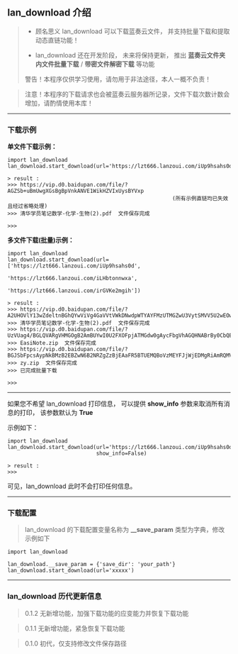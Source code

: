 ## lan_download 介绍 
> - 顾名思义 lan_download 可以下载蓝奏云文件， 并支持批量下载和提取动态直链功能！
> 
> - lan_download 还在开发阶段， 未来将保持更新， 推出 **蓝奏云文件夹内文件批量下载** / **带密文件解密下载** 等功能
> 
> 警告！本程序仅供学习使用，请勿用于非法途径，本人一概不负责！

> 注意！本程序的下载请求也会被蓝奏云服务器所记录，文件下载次数计数会增加，请酌情使用本库！

---

### 下载示例

**单文件下载示例：**
```python:GT
import lan_download
lan_download.start_download(url='https://lzt666.lanzoui.com/iUp9hsahs0d')

> result :
>>> https://vip.d0.baidupan.com/file/?AGZSb+uBmUwgXGsBgBpVnkANVE1WikHZVIxUysBYVxp 
                                                    (所有示例直链均已失效且经过省略处理)
>>> 清华学员笔记数学-化学-生物(2).pdf  文件保存完成

>>> 
```

**多文件下载(批量)示例：**
```python:GT
import lan_download
lan_download.start_download(url=['https://lzt666.lanzoui.com/iUp9hsahs0d', 
                                 'https://lzt666.lanzoui.com/iLHbtonnwxa',
                                 'https://lzt666.lanzoui.com/irGVKe2mgih'])

> result :
>>> https://vip.d0.baidupan.com/file/?A2UHOVlY13wZdeltnBGhQYwViVg4GaVVtVWkDNwdpWTYAYFMzUTMGZwU3VytSMVV5U2wEOwczAWtWYQIyAGcJbVQ3A3NTdVRwXWFbMwQxUD0FNlZ+BjBVMVV7AzMHZlkrADdTNlFjBjEFMlc0UmBVPlM3BGIHMwE7VmMCNwA1CTVUNwMxU2BUOV1vW2MEZVBpBWFWNQYzVWtVYgM0B2VZPAB6U3VRYwY0BSJXeFIkVW9TIwRqB2UBYFZmAjAAZAlhVDcDZFM8VCZdKFtoBGxQagVhVmwGMVU/VWcDNgdmWTQAY1M8UTcGZAUqVyNScVVsUz0EdAc8AWxWYQIxAGIJYlQwA2FTNVQ4XW1bJwR0UH8FcFZsBjFVP1VmAzsHYlk1AGxTPVExBmUFIld4Uj5VelNsBDIHMAFoVnkCNwBkCXpUNgNgUytUNF1o
>>> 清华学员笔记数学-化学-生物(2).pdf  文件保存完成
>>> https://vip.d0.baidupan.com/file/?UzVUag4/BGLQVARgVHMGOgB2AmBUYwI0U2FXOFpjATMGdw0gAycFbgVhAGQHNABrBy0CbQE3VX1SZwJuUH5TMlRmDmcEaAJjBWYEYVRgBj4ANgJuVG8CMVNtVz1abQExBjQNZgNnBTAFMABsB2IAaAdkAj4BZVUwUmACaFBhU31UeQ46BCACcgUmBCNUMAYuAGwCOVRrAjRTZ1c4Wm4BNgZgDWkDcQUnBToAOQdjADwHPwJsATVVYVJhAmhQYVNkVDoOYgRhAnoFfQR2VDMGMAByAmBUZgIjUyBXe1osATwGYA1mA2YFagVkAGEHMQBoBzoCbwElVSdSPQIuUGxTYlQyDmYEfgJhBWAEflRjBmkAKwJpVGI=
>>> EasiNote.zip  文件保存完成
>>> https://vip.d0.baidupan.com/file/?BGJSbFpcsAypNkBMzB2EBZwN6B2NRZgZzBjEAaFR5BTUEMQBoVzMEYFJjWjEDMgRiAmRQMVQ3AD4PPgQ4VzADZlM3B2JRZ1NrBjMLMAdjAWEDMQcxUWIGZQYxAGtUYgUsBHgANVcmBCJScFp0AzIEIAI9UGBUaABrDzgEaFdgAzNTZAdiUXZTJwY4CzsHNgExA2gHYlFmBm8GNgBpVGYFNQQ7AG1XZAQqUitaIQMxBD4CI1A5VGUAfA9/BCtXIgM5U2QHblFpU2AGYwtkB2sBYgNjB2JRdgYpBmoAL1RrBTMEMwBpV3gEMVI2WikDYQRnAnpQMFRh
>>> zy.zip  文件保存完成
>>> 已完成批量下载

>>> 
```

---
如果您不希望 lan_download 打印信息， 可以提供 **show_info** 参数来取消所有消息的打印， 该参数默认为 **True**

示例如下：
```python:GT
import lan_download
lan_download.start_download(url='https://lzt666.lanzoui.com/iUp9hsahs0d', 
                            show_info=False)

> result :
>>> 
```
可见，lan_download 此时不会打印任何信息。

---

### 下载配置

> lan_download 的下载配置变量名称为 **__save_param** 类型为字典，修改示例如下

```python:GT
import lan_download

lan_download.__save_param = {'save_dir': 'your_path'}
lan_download.start_download(url='xxxxx')
```

---
### lan_download 历代更新信息
> 0.1.2 无新增功能，加强下载功能的应变能力并恢复下载功能

> 0.1.1 无新增功能，紧急恢复下载功能

> 0.1.0  初代，仅支持修改文件保存路径